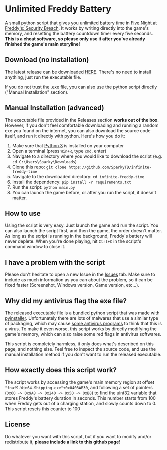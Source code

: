 # Unlimited Freddy Battery

A small python script that gives you unlimited battery time in [Five Night at Freddy's: Security Breach](https://store.steampowered.com/app/747660/Five_Nights_at_Freddys_Security_Breach/). It works by writing directly into the game's memory, and resetting the battery countdown timer every five seconds. **This is a cheat software, so please only use it after you've already finished the game's main storyline!**

## Download (no installation)
The latest release can be downloaded [HERE](https://github.com/SparkyTD/infinite-freddy-time/releases/download/v1.0/InfiniteFreddyTime-v1.0.exe). There's no need to install anything, just run the executable file.

If you do not trust the .exe file, you can also use the python script directly ("Manual Installation" section).

## Manual Installation (advanced)
The executable file provided in the Releases section **works out of the box**. However, if you don't feel comfortable downloading and running a random exe you found on the internet, you can also download the source code itself, and run it directly with python. Here's how you do it:

1. Make sure that [Python 3](https://www.python.org/downloads/) is installed on your computer
2. Open a terminal (press `Win+R`, type `cmd`, enter)
3. Navigate to a directory where you would like to download the script (e.g. `cd C:\Users\Sparky\Downloads`)
4. Clone this repo: `git clone https://github.com/SparkyTD/infinite-freddy-time`
5. Navigate to the downloaded directory: `cd infinite-freddy-time`
6. Install the dependency: `pip install -r requirements.txt`
7. Run the script: `python main.py`
8. You can launch the game before, or after you run the script, it doesn't matter.

## How to use
Using the script is very easy. Just launch the game and run the script. You can also launch the script first, and then the game, the order doesn't matter. As long as the script is running in the background, Freddy's battery will never deplete. When you're done playing, hit `Ctrl+C` in the script's command window to close it.

## I have a problem with the script
Please don't hesitate to open a new Issue in the [Issues](https://github.com/SparkyTD/infinite-freddy-time/issues) tab. Make sure to include as much information as you can about the problem, so it can be fixed faster (Screenshot, Windows version, Game version, etc...).

## Why did my antivirus flag the exe file?
The released executable file is a bundled python script that was made with [pyinstaller](https://www.pyinstaller.org/). Unfortunately there are lots of malwares that use a similar type of packaging, which may cause [some antivirus programs](https://www.virustotal.com/gui/file/47667893eee4c4f5d0b8ad34569eaa8a37c765ec38a3c86482d1eca23ab68e83?nocache=1) to think that this is a virus. To make it even worse, this script works by directly modifying the game's memory, which can also raise some red flags in antivirus softwares. 

This script is completely harmless, it only does what's described on this page, and nothing else. Feel free to inspect the source code, and use the manual installation method if you don't want to run the released executable.

## How exactly does this script work?
The script works by accessing the game's main memory region at offset `"fnaf9-Win64-Shipping.exe"+0x0403AB30`, and following a set of pointers (`0x60 -> 0x9A8 -> 0x240 -> 0x50 -> 0xB8`) to find the uint32 variable that stores Freddy's battery duration in seconds. This number starts from 100 when Freddy gets out of a charging station, and slowly counts down to 0. This script resets this counter to 100

## License
Do whatever you want with this script, but if you want to modify and/or redistribute it, **please include a link to this github page**!
